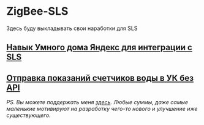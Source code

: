 # ZigBee-SLS

Здесь буду выкладывать свои наработки для SLS

## [Навык Умного дома Яндекс для интеграции с SLS](/AliceSkills/funtik/Readme.md)
## [Отправка показаний счетчиков воды в УК без API](/sendCountersToUK/Readme.md)

_PS. Вы можете поддержать меня [здесь](https://www.tinkoff.ru/cf/3y9klHwhFuV).  Любые суммы, даже самые маленькие мотивируют на разработку чего-то нового и улучшение иже существующего._